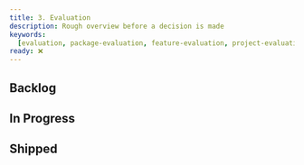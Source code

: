 ```yaml
---
title: 3. Evaluation
description: Rough overview before a decision is made
keywords:
  [evaluation, package-evaluation, feature-evaluation, project-evaluation]
ready: ❌
---
```


## Backlog

## In Progress

## Shipped
